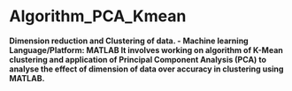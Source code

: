 # Algorithm_PCA_Kmean

<b> Dimension reduction and Clustering of data. - Machine learning
Language/Platform: MATLAB
It involves working on algorithm of K-Mean clustering and application of Principal
Component Analysis (PCA) to analyse the effect of dimension of data over accuracy in
clustering using MATLAB.<b>
